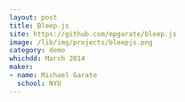 ```yaml
---
layout: post
title: Bleep.js
site: https://github.com/mpgarate/bleep.js
image: /lib/img/projects/bleepjs.png
category: demo
whichdd: March 2014
maker:
- name: Michael Garate
  school: NYU
---
```

